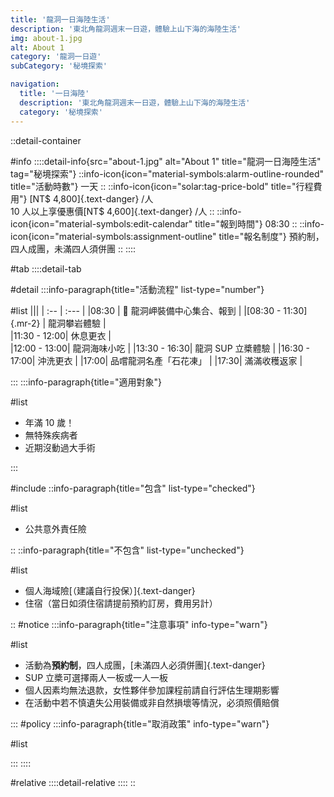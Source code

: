```yaml
---
title: '龍洞一日海陸生活'
description: '東北角龍洞週末一日遊，體驗上山下海的海陸生活'
img: about-1.jpg
alt: About 1
category: '龍洞一日遊'
subCategory: '秘境探索'

navigation:
  title: '一日海陸'
  description: '東北角龍洞週末一日遊，體驗上山下海的海陸生活'
  category: '秘境探索'
---
```


::detail-container

#info
::::detail-info{src="about-1.jpg" alt="About 1" title="龍洞一日海陸生活" tag="秘境探索"}
::info-icon{icon="material-symbols:alarm-outline-rounded" title="活動時數"}
一天
::
::info-icon{icon="solar:tag-price-bold" title="行程費用"}
[NT$ 4,800]{.text-danger} /人
<br />
10 人以上享優惠價[NT$ 4,600]{.text-danger} /人
::
::info-icon{icon="material-symbols:edit-calendar" title="報到時間"}
08:30
::
::info-icon{icon="material-symbols:assignment-outline" title="報名制度"}
預約制，四人成團，未滿四人須併團
::
::::

#tab
::::detail-tab

#detail
:::info-paragraph{title="活動流程" list-type="number"}

#list
|||
| :-- | :--- |
|08:30 | :triangular_flag_on_post: 龍洞岬裝備中心集合、報到 |
|[08:30 - 11:30]{.mr-2} | 龍洞攀岩體驗 |  
|11:30 - 12:00| 休息更衣 |  
|12:00 - 13:00| 龍洞海味小吃 |
|13:30 - 16:30| 龍洞 SUP 立槳體驗 |
|16:30 - 17:00| 沖洗更衣 |
|17:00| 品嚐龍洞名產「石花凍」 |
|17:30| 滿滿收穫返家 |

:::
:::info-paragraph{title="適用對象"}

#list

- 年滿 10 歲！
- 無特殊疾病者
- 近期沒動過大手術

:::

#include
::info-paragraph{title="包含" list-type="checked"}

#list

- 公共意外責任險

::
::info-paragraph{title="不包含" list-type="unchecked"}

#list

- 個人海域險[（建議自行投保）]{.text-danger}
- 住宿（當日如須住宿請提前預約訂房，費用另計）

::
#notice
:::info-paragraph{title="注意事項" info-type="warn"}

#list

- 活動為**預約制**，四人成團，[未滿四人必須併團]{.text-danger}
- SUP 立槳可選擇兩人一板或一人一板
- 個人因素均無法退款，女性夥伴參加課程前請自行評估生理期影響
- 在活動中若不慎遺失公用裝備或非自然損壞等情況，必須照價賠償

:::
#policy
:::info-paragraph{title="取消政策" info-type="warn"}

#list

:::
::::

#relative
::::detail-relative
::::
::
